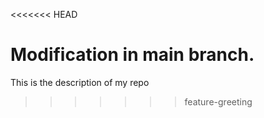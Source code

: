 <<<<<<< HEAD

Modification in main branch.
=======
This is the description of my repo
>>>>>>> feature-greeting
